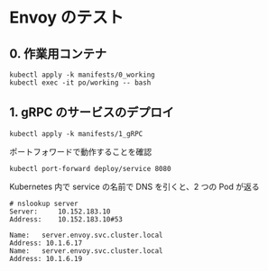 # Envoy のテスト

## 0. 作業用コンテナ

```
kubectl apply -k manifests/0_working
kubectl exec -it po/working -- bash
```

## 1. gRPC のサービスのデプロイ

```
kubectl apply -k manifests/1_gRPC
```

ポートフォワードで動作することを確認

```
kubectl port-forward deploy/service 8080
```

Kubernetes 内で service の名前で DNS を引くと、2 つの Pod が返る

```
# nslookup server
Server:		10.152.183.10
Address:	10.152.183.10#53

Name:	server.envoy.svc.cluster.local
Address: 10.1.6.17
Name:	server.envoy.svc.cluster.local
Address: 10.1.6.19
```
